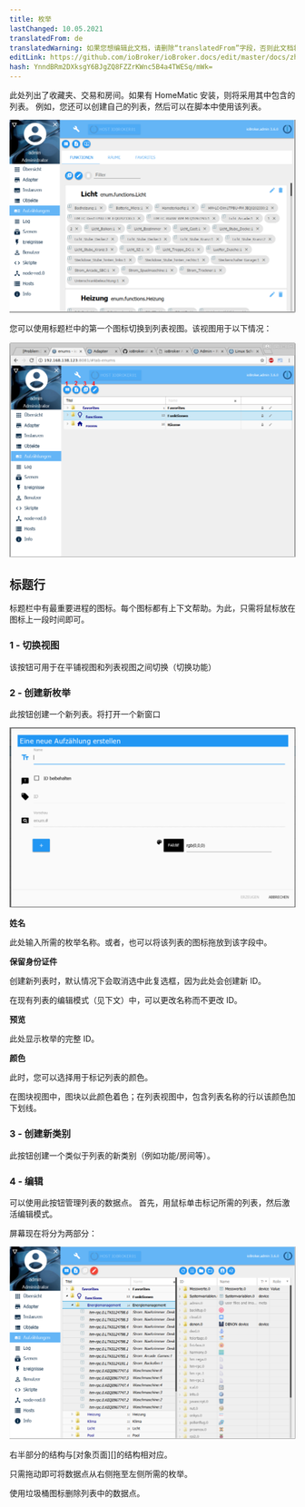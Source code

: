 ```yaml
---
title: 枚举
lastChanged: 10.05.2021
translatedFrom: de
translatedWarning: 如果您想编辑此文档，请删除“translatedFrom”字段，否则此文档将再次自动翻译
editLink: https://github.com/ioBroker/ioBroker.docs/edit/master/docs/zh-cn/admin/enums.md
hash: YnndBRm2DXksgY6BJgZQ8FZZrKWnc5B4a4TWESq/mWk=
---
```

此处列出了收藏夹、交易和房间。如果有 HomeMatic 安装，则将采用其中包含的列表。
例如，您还可以创建自己的列表，然后可以在脚本中使用该列表。

![平铺视图中的列表](../../de/admin/media/ADMIN_Aufzaehlungen_kachel.png)

您可以使用标题栏中的第一个图标切换到列表视图。该视图用于以下情况：

![列表视图中的项目符号](../../de/admin/media/ADMIN_Aufzaehlungen_liste_numbers.png)

## 标题行
标题栏中有最重要进程的图标。每个图标都有上下文帮助。为此，只需将鼠标放在图标上一段时间即可。

### 1 - 切换视图
该按钮可用于在平铺视图和列表视图之间切换（切换功能）

### 2 - 创建新枚举
此按钮创建一个新列表。将打开一个新窗口

![创建新枚举](../../de/admin/media/ADMIN_Aufzaehlungen_liste_erstellen.png)

**姓名**

此处输入所需的枚举名称。或者，也可以将该列表的图标拖放到该字段中。

**保留身份证件**

创建新列表时，默认情况下会取消选中此复选框，因为此处会创建新 ID。

在现有列表的编辑模式（见下文）中，可以更改名称而不更改 ID。

**预览**

此处显示枚举的完整 ID。

**颜色**

此时，您可以选择用于标记列表的颜色。

在图块视图中，图块以此颜色着色；在列表视图中，包含列表名称的行以该颜色加下划线。

### 3 - 创建新类别
此按钮创建一个类似于列表的新类别（例如功能/房间等）。

### 4 - 编辑
可以使用此按钮管理列表的数据点。
首先，用鼠标单击标记所需的列表，然后激活编辑模式。

屏幕现在将分为两部分：

![编辑枚举](../../de/admin/media/ADMIN_Aufzaehlungen_liste_hinzufuegen.png)

右半部分的结构与[对象页面][]的结构相对应。

只需拖动即可将数据点从右侧拖至左侧所需的枚举。

使用垃圾桶图标删除列表中的数据点。

[Objekte-Seite]: https://www.iobroker.net/#de/documentation/admin/objects.md